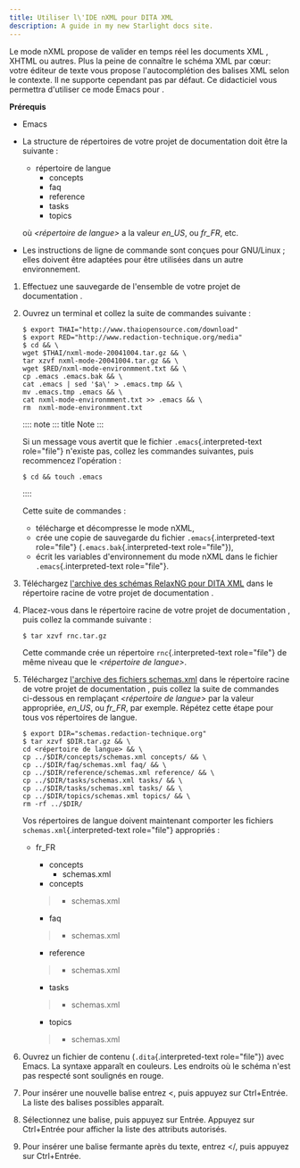 ```yaml
---
title: Utiliser l\'IDE nXML pour DITA XML
description: A guide in my new Starlight docs site.
---
```


Le mode nXML propose de valider en temps réel les documents XML , XHTML
ou autres. Plus la peine de connaître le schéma XML par cœur: votre
éditeur de texte vous propose l\'autocomplétion des balises XML selon le
contexte. Il ne supporte cependant pas par défaut. Ce didacticiel vous
permettra d\'utiliser ce mode Emacs pour .

**Prérequis**

-   Emacs

-   La structure de répertoires de votre projet de documentation doit
    être la suivante :

    -   répertoire de langue
        -   concepts
        -   faq
        -   reference
        -   tasks
        -   topics

    où *\<répertoire de langue\>* a la valeur *en_US*, ou *fr_FR*, etc.

-   Les instructions de ligne de commande sont conçues pour GNU/Linux ;
    elles doivent être adaptées pour être utilisées dans un autre
    environnement.

1.  Effectuez une sauvegarde de l\'ensemble de votre projet de
    documentation .

2.  Ouvrez un terminal et collez la suite de commandes suivante :

    ``` console
    $ export THAI="http://www.thaiopensource.com/download"
    $ export RED="http://www.redaction-technique.org/media"
    $ cd && \
    wget $THAI/nxml-mode-20041004.tar.gz && \
    tar xzvf nxml-mode-20041004.tar.gz && \
    wget $RED/nxml-mode-environmment.txt && \
    cp .emacs .emacs.bak && \
    cat .emacs | sed '$a\' > .emacs.tmp && \
    mv .emacs.tmp .emacs && \
    cat nxml-mode-environmment.txt >> .emacs && \
    rm  nxml-mode-environmment.txt
    ```

    :::: note
    ::: title
    Note
    :::

    Si un message vous avertit que le fichier `.emacs`{.interpreted-text
    role="file"} n\'existe pas, collez les commandes suivantes, puis
    recommencez l\'opération :

    ``` console
    $ cd && touch .emacs
    ```
    ::::

    Cette suite de commandes :

    -   télécharge et décompresse le mode nXML,
    -   crée une copie de sauvegarde du fichier
        `.emacs`{.interpreted-text role="file"}
        (`.emacs.bak`{.interpreted-text role="file"}),
    -   écrit les variables d\'environnement du mode nXML dans le
        fichier `.emacs`{.interpreted-text role="file"}.

3.  Téléchargez [l\'archive des schémas RelaxNG pour DITA XML]() dans le
    répertoire racine de votre projet de documentation .

4.  Placez-vous dans le répertoire racine de votre projet de
    documentation , puis collez la commande suivante :

    ``` console
    $ tar xzvf rnc.tar.gz
    ```

    Cette commande crée un répertoire `rnc`{.interpreted-text
    role="file"} de même niveau que le *\<répertoire de langue\>*.

5.  Téléchargez [l\'archive des fichiers schemas.xml]() dans le
    répertoire racine de votre projet de documentation , puis collez la
    suite de commandes ci-dessous en remplaçant *\<répertoire de
    langue\>* par la valeur appropriée, *en_US*, ou *fr_FR*, par
    exemple. Répétez cette étape pour tous vos répertoires de langue.

    ``` console
    $ export DIR="schemas.redaction-technique.org"
    $ tar xzvf $DIR.tar.gz && \
    cd <répertoire de langue> && \
    cp ../$DIR/concepts/schemas.xml concepts/ && \
    cp ../$DIR/faq/schemas.xml faq/ && \
    cp ../$DIR/reference/schemas.xml reference/ && \
    cp ../$DIR/tasks/schemas.xml tasks/ && \
    cp ../$DIR/tasks/schemas.xml tasks/ && \
    cp ../$DIR/topics/schemas.xml topics/ && \
    rm -rf ../$DIR/
    ```

    Vos répertoires de langue doivent maintenant comporter les fichiers
    `schemas.xml`{.interpreted-text role="file"} appropriés :

    -   fr_FR

        -   concepts
            -   schemas.xml
        -   concepts

        > -   schemas.xml

        -   faq

        > -   schemas.xml

        -   reference

        > -   schemas.xml

        -   tasks

        > -   schemas.xml

        -   topics

        > -   schemas.xml

6.  Ouvrez un fichier de contenu (`.dita`{.interpreted-text
    role="file"}) avec Emacs. La syntaxe apparaît en couleurs. Les
    endroits où le schéma n\'est pas respecté sont soulignés en rouge.

7.  Pour insérer une nouvelle balise entrez \<, puis appuyez sur
    Ctrl+Entrée. La liste des balises possibles apparaît.

8.  Sélectionnez une balise, puis appuyez sur Entrée. Appuyez sur
    Ctrl+Entrée pour afficher la liste des attributs autorisés.

9.  Pour insérer une balise fermante après du texte, entrez \</, puis
    appuyez sur Ctrl+Entrée.
